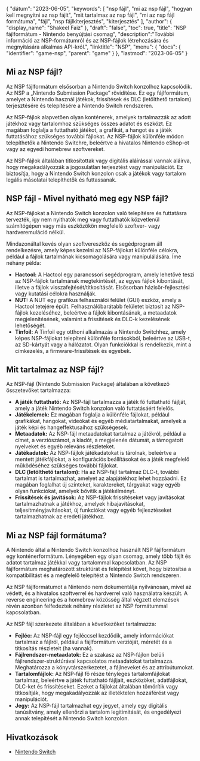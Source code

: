 {
"dátum": "2023-06-05",
  "keywords": [
"nsp fájl",
"mi az nsp fájl",
"hogyan kell megnyitni az nsp fájlt",
"mit tartalmaz az nsp fájl",
"mi az nsp fájl formátuma",
"fájl",
"nsp fájlkiterjesztés",
"kiterjesztés"
],
  "author": {
"display_name": "Shakeel Faiz"
},
"draft": "false",
"toc": true,
"title": "NSP fájlformátum - Nintendo benyújtási csomag",
  "description":"További információ az NSP-formátumról és az NSP-fájlok létrehozására és megnyitására alkalmas API-król.",
"linktitle": "NSP",
  "menu": {
    "docs": {
      "identifier": "game-nsp",
      "parent": "game"
}
},
"lastmod": "2023-06-05"
}

## Mi az NSP fájl?

Az NSP fájlformátum elsősorban a Nintendo Switch konzolhoz kapcsolódik. Az NSP a „Nintendo Submission Package” rövidítése. Ez egy fájlformátum, amelyet a Nintendo használ játékok, frissítések és DLC (letölthető tartalom) terjesztésére és telepítésére a Nintendo Switch rendszeren.

Az NSP-fájlok alapvetően olyan konténerek, amelyek tartalmazzák az adott játékhoz vagy tartalomhoz szükséges összes adatot és eszközt. Ez magában foglalja a futtatható játékot, a grafikát, a hangot és a játék futtatásához szükséges további fájlokat. Az NSP-fájlok különféle módon telepíthetők a Nintendo Switchre, beleértve a hivatalos Nintendo eShop-ot vagy az egyedi homebrew szoftvereket.

Az NSP-fájlok általában titkosítottak vagy digitális aláírással vannak aláírva, hogy megakadályozzák a jogosulatlan terjesztést vagy manipulációt. Ez biztosítja, hogy a Nintendo Switch konzolon csak a játékok vagy tartalom legális másolatai telepíthetők és futtassanak.

## NSP fájl - Mivel nyitható meg egy NSP fájl?

Az NSP-fájlokat a Nintendo Switch konzolon való telepítésre és futtatásra tervezték, így nem nyithatók meg vagy futtathatók közvetlenül számítógépen vagy más eszközökön megfelelő szoftver- vagy hardveremuláció nélkül.

Mindazonáltal kevés olyan szoftvereszköz és segédprogram áll rendelkezésre, amely képes kezelni az NSP-fájlokat különféle célokra, például a fájlok tartalmának kicsomagolására vagy manipulálására. Íme néhány példa:

- **Hactool:** A Hactool egy parancssori segédprogram, amely lehetővé teszi az NSP-fájlok tartalmának megtekintését, az egyes fájlok kibontását, illetve a fájlok visszafejtését/titkosítását. Elsősorban házisör-fejlesztési vagy kutatási célokra használják.
- **NUT:** A NUT egy grafikus felhasználói felület (GUI) eszköz, amely a Hactool tetejére épült. Felhasználóbarátabb felületet biztosít az NSP-fájlok kezeléséhez, beleértve a fájlok kibontásának, a metaadatok megjelenítésének, valamint a frissítések és DLC-k kezelésének lehetőségét.
- **Tinfoil:** A Tinfoil egy otthoni alkalmazás a Nintendo Switchhez, amely képes NSP-fájlokat telepíteni különféle forrásokból, beleértve az USB-t, az SD-kártyát vagy a hálózatot. Olyan funkciókkal is rendelkezik, mint a címkezelés, a firmware-frissítések és egyebek.

## Mit tartalmaz az NSP fájl?

Az NSP-fájl (Nintendo Submission Package) általában a következő összetevőket tartalmazza:

- **A játék futtatható:** Az NSP-fájl tartalmazza a játék fő futtatható fájlját, amely a játék Nintendo Switch konzolon való futtatásáért felelős.
- **Játékelemek:** Ez magában foglalja a különféle fájlokat, például grafikákat, hangokat, videókat és egyéb médiatartalmakat, amelyek a játék képi és hangeffektusaihoz szükségesek.
- **Metaadatok:** Az NSP-fájl metaadatokat tartalmaz a játékról, például a címet, a verziószámot, a kiadót, a megjelenés dátumát, a támogatott nyelveket és egyéb releváns részleteket.
- **Játékadatok:** Az NSP-fájlok játékadatokat is tárolnak, beleértve a mentett játékfájlokat, a konfigurációs beállításokat és a játék megfelelő működéséhez szükséges további fájlokat.
- **DLC (letölthető tartalom):** Ha az NSP-fájl tartalmaz DLC-t, további tartalmat is tartalmazhat, amelyet az alapjátékhoz lehet hozzáadni. Ez magában foglalhat új szinteket, karaktereket, tárgyakat vagy egyéb olyan funkciókat, amelyek bővítik a játékélményt.
- **Frissítések és javítások:** Az NSP-fájlok frissítéseket vagy javításokat tartalmazhatnak a játékhoz, amelyek hibajavításokat, teljesítményjavításokat, új funkciókat vagy egyéb fejlesztéseket tartalmazhatnak az eredeti játékhoz.

## Mi az NSP fájl formátuma?

A Nintendo által a Nintendo Switch konzolhoz használt NSP fájlformátum egy konténerformátum. Lényegében egy olyan csomag, amely több fájlt és adatot tartalmaz játékkal vagy tartalommal kapcsolatban. Az NSP fájlformátum meghatározott struktúrát és felépítést követ, hogy biztosítsa a kompatibilitást és a megfelelő telepítést a Nintendo Switch rendszeren.

Az NSP fájlformátumot a Nintendo nem dokumentálja nyilvánosan, mivel az védett, és a hivatalos szoftverrel és hardverrel való használatra készült. A reverse engineering és a homebrew közösség által végzett elemzések révén azonban felfedeztek néhány részletet az NSP formátummal kapcsolatban.

Az NSP fájl szerkezete általában a következőket tartalmazza:

- **Fejléc:** Az NSP-fájl egy fejléccsel kezdődik, amely információkat tartalmaz a fájlról, például a fájlformátum verzióját, méretét és a titkosítás részleteit (ha vannak).
- **Fájlrendszer-metaadatok:** Ez a szakasz az NSP-fájlon belüli fájlrendszer-struktúrával kapcsolatos metaadatokat tartalmazza. Meghatározza a könyvtárszerkezetet, a fájlneveket és az attribútumokat.
- **Tartalomfájlok:** Az NSP-fájl fő része tényleges tartalomfájlokat tartalmaz, beleértve a játék futtatható fájljait, eszközöket, adatfájlokat, DLC-ket és frissítéseket. Ezeket a fájlokat általában tömörítik vagy titkosítják, hogy megakadályozzák az illetéktelen hozzáférést vagy manipulációt.
- **Jegy:** Az NSP-fájl tartalmazhat egy jegyet, amely egy digitális tanúsítvány, amely ellenőrzi a tartalom legitimitását, és engedélyezi annak telepítését a Nintendo Switch konzolon.

## Hivatkozások
* [Nintendo Switch](https://en.wikipedia.org/wiki/Nintendo_Switch)

